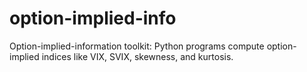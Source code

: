 # option-implied-info
Option-implied-information toolkit: Python programs compute option-implied indices like VIX, SVIX, skewness, and kurtosis.   
